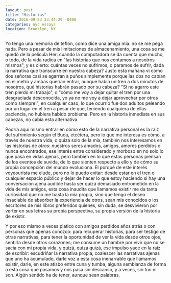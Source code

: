 ```yaml
---
layout: post
title: "Historias"
date: 2016-09-23 23:44:29 -0400
categories: nyc essays
location: Brooklyn, NY
---
```


Yo tengo una memoria de teflón, como dice una amiga mía: no se me pega nada. Pero a pesar de mis limitaciones de almacenamiento, una cosa se me quedó de la película Her: cuando la computadora se da cuenta que mucho, o todo, de la vida radica en "las historias que nos contamos a nosotros mismos", y es cierto: cuántas veces no sufrimos, o paramos de sufrir, dada la narrativa que transcurre en nuestra cabeza? Justo esta mañana vi cómo dos señoras casi se agarran a puños simplemente porque las dos no cabían en el metro y ambas querían entrar, aunque había un tren a dos minutos de nosotros, qué historias habrán pasado por su cabeza? "Si no agarro este tren pierdo mi trabajo", o "cómo me voy a dejar quitar el tren por una desgraciada desconocida, yo ya no me voy a dejar aprovechar por otros como siempre!", en cualquier caso, lo que ocurrió fue dos adultos peleando por un lugar en el tren a pesar de que, teniendo cualquiera de ellas paciencia, no hubiera habido problema. Pero en la historia inmediata en sus cabezas, no cabía esta alternativa.

Podría aquí mismo entrar en cómo esto de la narrativa personal es la raiz del sufrimiento según el Buda, etcétera, pero lo que me interesa es cómo, a través de nuestra vida, o quizá solo de la mía, también nos interesamos en las historias de _otros_: nuestros seres amados, amigos, amores perdidos o nunca encontrados, ese interés entre considerado y morboso en no solo lo que pasa en vidas ajenas, pero también en lo que estas personas piensan de los eventos de suvida, de lo que sienten respecto a ello y de cómo su propia concepción del mundo evoluciona. El porqué de este interés voyeourista me elude, pero no lo puedo evitar: desde estar en el tren o cualquier espacio público y dejar de hacer lo que estoy haciendo si hay una conversación ajena audible hasta ser quizá demasiado entrometido en la vida de mis amigos, esta cosa inaudita que llamamos existir me da tanta curiosidad que no me basta la mía propia, sino que tengo el deseo insaciable de absorber la experiencia de otros, sean mis conocidos o los escritores de mis libros preferidos quienes, sin duda, se desvivieron por verter en sus letras su propia perspectiva, su propia versión de la historia de existir.

Y por eso mismo a veces platico con amigos perdidos años atrás o con personas que apenas conozco: para recuperar historias, para ser testigo de otras narrativas, para tener la oportunidad de ver la vida desde otros ojos, sentirla desde otros corazones; me consume un hambre por vivir que no se sacia con mi propia vida, y quizá, quizá quizá, ese impulso yace en la raiz de escribir: escudriñar la narrativa propia, coalescer las narrativas ajenas que uno ha acumulado, darle voz a esta cosa inenarrable que llamamos existir, darle, en este atisbo entre cuna y tumba, alguna semblanza de forma a esta cosa que pasamos y nos pasa sin descanso, y a veces, sin ton ni son. Algún sentido ha de tener, aunque sean palabras.

